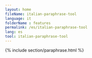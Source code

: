 ```yaml
---
layout: home
fileName: italian-paraphrase-tool
language: it
folderName : features
permalink: /es/italian-paraphrase-tool
lang: es
tool: italian-paraphrase-tool
---
```

{% include section/paraphrase.html %}